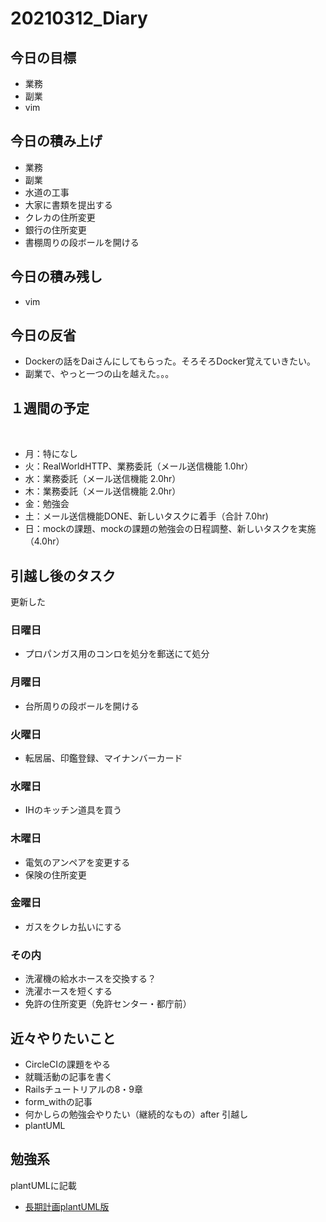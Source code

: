 # 20210312_Diary

## 今日の目標

- 業務
- 副業
- vim

## 今日の積み上げ

- 業務
- 副業
- 水道の工事
- 大家に書類を提出する
- クレカの住所変更
- 銀行の住所変更
- 書棚周りの段ボールを開ける

## 今日の積み残し

- vim

## 今日の反省

- Dockerの話をDaiさんにしてもらった。そろそろDocker覚えていきたい。
- 副業で、やっと一つの山を越えた。。。

## １週間の予定
​
- 月：特になし
- 火：RealWorldHTTP、業務委託（メール送信機能 1.0hr）
- 水：業務委託（メール送信機能 2.0hr）
- 木：業務委託（メール送信機能 2.0hr）
- 金：勉強会
- 土：メール送信機能DONE、新しいタスクに着手（合計 7.0hr)
- 日：mockの課題、mockの課題の勉強会の日程調整、新しいタスクを実施（4.0hr）

## 引越し後のタスク

更新した

### 日曜日

- プロパンガス用のコンロを処分を郵送にて処分

### 月曜日

- 台所周りの段ボールを開ける

### 火曜日

- 転居届、印鑑登録、マイナンバーカード

### 水曜日

- IHのキッチン道具を買う

### 木曜日

- 電気のアンペアを変更する
- 保険の住所変更

### 金曜日

- ガスをクレカ払いにする

### その内

- 洗濯機の給水ホースを交換する？
- 洗濯ホースを短くする
- 免許の住所変更（免許センター・都庁前）

## 近々やりたいこと

- CircleCIの課題をやる
- 就職活動の記事を書く
- Railsチュートリアルの8・9章
- form_withの記事
- 何かしらの勉強会やりたい（継続的なもの）after 引越し
- plantUML

## 勉強系

plantUMLに記載

- [長期計画plantUML版](../77_Schedule/private_schedule.pu)